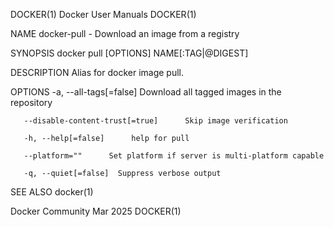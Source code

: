 DOCKER(1)							      Docker User Manuals							     DOCKER(1)

NAME
       docker-pull - Download an image from a registry

SYNOPSIS
       docker pull [OPTIONS] NAME[:TAG|@DIGEST]

DESCRIPTION
       Alias for docker image pull.

OPTIONS
       -a, --all-tags[=false]	   Download all tagged images in the repository

       --disable-content-trust[=true]	   Skip image verification

       -h, --help[=false]      help for pull

       --platform=""	  Set platform if server is multi-platform capable

       -q, --quiet[=false]	Suppress verbose output

SEE ALSO
       docker(1)

Docker Community							   Mar 2025								     DOCKER(1)
